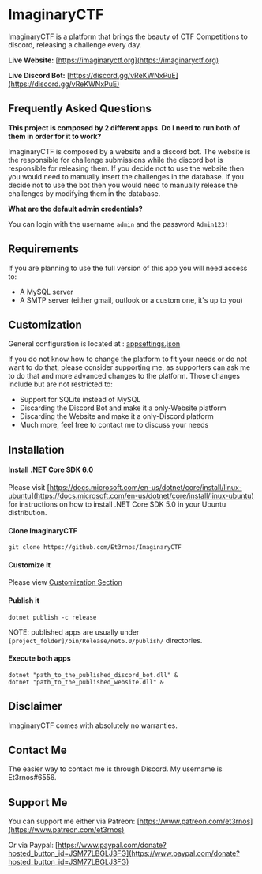 # ImaginaryCTF

ImaginaryCTF is a platform that brings the beauty of CTF Competitions to discord, releasing a challenge every day.

**Live Website:** [https://imaginaryctf.org](https://imaginaryctf.org)

**Live Discord Bot:** [https://discord.gg/vReKWNxPuE](https://discord.gg/vReKWNxPuE)

## Frequently Asked Questions

**This project is composed by 2 different apps. Do I need to run both of them in order for it to work?**

ImaginaryCTF is composed by a website and a discord bot. The website is the responsible for challenge submissions while the discord bot is responsible for releasing them.
If you decide not to use the website then you would need to manually insert the challenges in the database. If you decide not to use the bot then you would need to manually release the challenges by modifying them in the database.

**What are the default admin credentials?**

You can login with the username `admin` and the password `Admin123!`

## Requirements

If you are planning to use the full version of this app you will need access to:

- A MySQL server
- A SMTP server (either gmail, outlook or a custom one, it's up to you)

## Customization

General configuration is located at : [appsettings.json](appsettings.json)

If you do not know how to change the platform to fit your needs or do not want to do that, please consider supporting me, as supporters can ask me to do that and more advanced changes to the platform. Those changes include but are not restricted to:

- Support for SQLite instead of MySQL 
- Discarding the Discord Bot and make it a only-Website platform
- Discarding the Website and make it a only-Discord platform
- Much more, feel free to contact me to discuss your needs

## Installation

#### Install .NET Core SDK 6.0

Please visit [https://docs.microsoft.com/en-us/dotnet/core/install/linux-ubuntu](https://docs.microsoft.com/en-us/dotnet/core/install/linux-ubuntu) for instructions on how to install .NET Core SDK 5.0 in your Ubuntu distribution.

#### Clone ImaginaryCTF

```
git clone https://github.com/Et3rnos/ImaginaryCTF
```

#### Customize it

Please view [Customization Section](#Customization)

#### Publish it

```
dotnet publish -c release
```

NOTE: published apps are usually under `[project_folder]/bin/Release/net6.0/publish/` directories.

#### Execute both apps

```
dotnet "path_to_the_published_discord_bot.dll" &
dotnet "path_to_the_published_website.dll" &
```

## Disclaimer

ImaginaryCTF comes with absolutely no warranties.

## Contact Me

The easier way to contact me is through Discord. My username is Et3rnos#6556.

## Support Me

You can support me either via Patreon: [https://www.patreon.com/et3rnos](https://www.patreon.com/et3rnos)

Or via Paypal: [https://www.paypal.com/donate?hosted_button_id=JSM77LBGLJ3FG](https://www.paypal.com/donate?hosted_button_id=JSM77LBGLJ3FG)
